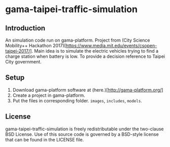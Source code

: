 # gama-taipei-traffic-simulation

## Introduction
An simulation code run on gama-platform.
Project from (City Science Mobility++ Hackathon 2017)[https://www.media.mit.edu/events/csopen-taipei-2017/].
Main idea is to simulate the electric vehicles trying to find a charge station when battery is low.
To provide a decision reference to Taipei City government.

## Setup
1. Download gama-platform software at (here.)[http://gama-platform.org/]
2. Create a project in gama-platform.
3. Put the files in corresponding folder. `images`, `includes`, `models`.

## License 
gama-taipei-traffic-simulation is freely redistributable under the two-clause BSD License. Use of this source code is governed by a BSD-style license that can be found in the LICENSE file.
